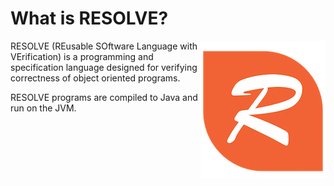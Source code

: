 What is RESOLVE?
==============

<img align="right" src="compiler/resources/resolve_logo.png"/>

RESOLVE (REusable SOftware Language with VErification) is a programming and specification
language designed for verifying correctness of object oriented programs.

RESOLVE programs are compiled to Java and run on the JVM.
